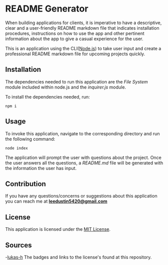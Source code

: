 # README Generator

When building applications for clients, it is imperative to have a descriptive, clear and a user-friendly README markdown file that indicates installation procedures, instructions on how to use the app and other pertinent information about the app to give a casual experience for the user.  

This is an application using the CLI([Node.js](https://nodejs.org/dist/latest-v18.x/docs/api/)) to take user input and create a professional README markdown file for upcoming projects quickly.

## Installation 
The dependencies needed to run this application are the *File System* module included within node.js and the *inquirer.js* module.

To install the dependencies needed, run:
```
npm i
```

## Usage 
To invoke this application, navigate to the corresponding directory and run the following command:  
```
node index
```
The application will prompt the user with questions about the project. Once the user answers all the questions, a *README.md* file will be generated with the information the user has input. 

## Contribution
If you have any questions/concerns or suggestions about this application you can reach me at **leedustin5420@gmail.com**  

## License
This application is licensed under the [MIT License](https://opensource.org/licenses/MIT).

## Sources
-[lukas-h](https://gist.github.com/lukas-h/2a5d00690736b4c3a7ba)
The badges and links to the license's found at this repository.